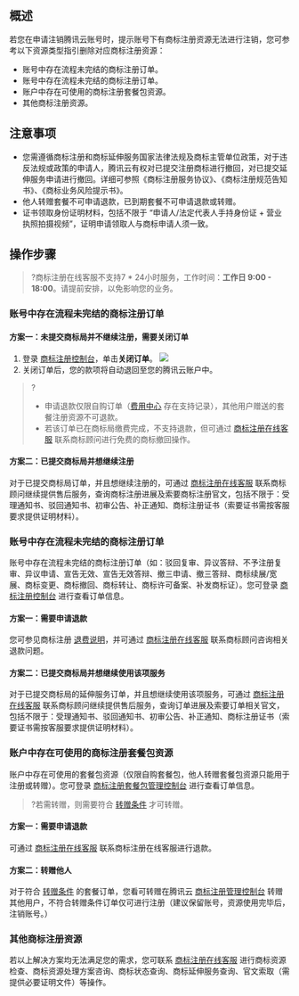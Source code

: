 ## 概述
若您在申请注销腾讯云账号时，提示账号下有商标注册资源无法进行注销，您可参考以下资源类型指引删除对应商标注册资源：
- 账号中存在流程未完结的商标注册订单。
- 账号中存在流程未完结的商标注册订单。
- 账户中存在可使用的商标注册套餐包资源。
- 其他商标注册资源。

## 注意事项
- 您需遵循商标注册和商标延伸服务国家法律法规及商标主管单位政策，对于违反法规或政策的申请人，腾讯云有权对已提交注册商标进行撤回，对已提交延伸服务申请进行撤回。详细可参照《商标注册服务协议》、《商标注册规范告知书》、《商标业务风险提示书》。
- 他人转赠套餐不可申请退款，已到期套餐不可申请退款或转赠。
- 证书领取身份证明材料，包括不限于 “申请人/法定代表人手持身份证 + 营业执照拍摄视频”，证明申请领取人与商标申请人须一致。


## 操作步骤
>?商标注册在线客服不支持7 * 24小时服务，工作时间：**工作日 9:00 - 18:00**。请提前安排，以免影响您的业务。
>

### 账号中存在流程未完结的商标注册订单
#### 方案一：未提交商标局并不继续注册，需要关闭订单
1. 登录 [商标注册控制台](https://console.cloud.tencent.com/tmr/register)，单击**关闭订单**。
![](https://qcloudimg.tencent-cloud.cn/raw/ff7a2e474ea6f069a54ac692b00364df.png)
2. 关闭订单后，您的款项将自动退回至您的腾讯云账户中。
>?
>- 申请退款仅限自购订单（[费用中心](https://console.cloud.tencent.com/expense/deal) 存在支持记录），其他用户赠送的套餐注册资源不可退款。
>- 若该订单已在商标局缴费完成，不支持退款，但可通过 [商标注册在线客服](https://webpage.qidian.qq.com/2/chat/pc/index.html?linkType=1&env=ol&kfuin=2852166877&fid=342&key=91e925f90629fc6380aff13b64e16943&cate=1&source=0&isLBS=0&isCustomEntry=0&type=16&ftype=1&_type=wpa&qidian=true&waitTime=10002&clickid=tl5v5i.rj2ji5.kcpx83xl&callImType=1&delayTime=10&roleValue=1&roleData=366&translateSwitch=0) 联系商标顾问进行免费的商标撤回操作。
>

#### 方案二：已提交商标局并想继续注册
对于已提交商标局订单，并且想继续注册的，可通过 [商标注册在线客服](https://webpage.qidian.qq.com/2/chat/pc/index.html?linkType=1&env=ol&kfuin=2852166877&fid=342&key=91e925f90629fc6380aff13b64e16943&cate=1&source=0&isLBS=0&isCustomEntry=0&type=16&ftype=1&_type=wpa&qidian=true&waitTime=10002&clickid=tl5v5i.rj2ji5.kcpx83xl&callImType=1&delayTime=10&roleValue=1&roleData=366&translateSwitch=0) 联系商标顾问继续提供售后服务，查询商标注册进展及索要商标注册官文，包括不限于：受理通知书、驳回通知书、初审公告、补正通知、商标注册证书（索要证书需按客服要求提供证明材料）。


 ### 账号中存在流程未完结的商标注册订单
 账号中存在流程未完结的商标注册订单（如：驳回复审、异议答辩、不予注册复审、异议申请、宣告无效、宣告无效答辩、撤三申请、撤三答辩、商标续展/宽展、商标变更、商标撤回、商标转让、商标许可备案、补发商标证）。您可登录 [商标注册控制台](https://console.cloud.tencent.com/tmr) 进行查看订单信息。
 
 #### 方案一：需要申请退款
 您可参见商标注册 [退费说明](https://cloud.tencent.com/document/product/1145/38948#.E9.80.80.E8.B4.B9.E8.AF.B4.E6.98.8E)，并可通过 [商标注册在线客服](https://webpage.qidian.qq.com/2/chat/pc/index.html?linkType=1&env=ol&kfuin=2852166877&fid=342&key=91e925f90629fc6380aff13b64e16943&cate=1&source=0&isLBS=0&isCustomEntry=0&type=16&ftype=1&_type=wpa&qidian=true&waitTime=10002&clickid=tl5v5i.rj2ji5.kcpx83xl&callImType=1&delayTime=10&roleValue=1&roleData=366&translateSwitch=0) 联系商标顾问咨询相关退款问题。
 
 
  #### 方案二：已提交商标局并想继续使用该项服务
对于已提交商标局的延伸服务订单，并且想继续使用该项服务，可通过 [商标注册在线客服](https://webpage.qidian.qq.com/2/chat/pc/index.html?linkType=1&env=ol&kfuin=2852166877&fid=342&key=91e925f90629fc6380aff13b64e16943&cate=1&source=0&isLBS=0&isCustomEntry=0&type=16&ftype=1&_type=wpa&qidian=true&waitTime=10002&clickid=tl5v5i.rj2ji5.kcpx83xl&callImType=1&delayTime=10&roleValue=1&roleData=366&translateSwitch=0) 联系商标顾问继续提供售后服务，查询订单进展及索要订单相关官文，包括不限于：受理通知书、驳回通知书、初审公告、补正通知、商标注册证书（索要证书需按客服要求提供证明材料）。


 ### 账户中存在可使用的商标注册套餐包资源
账户中存在可使用的套餐包资源（仅限自购套餐包，他人转赠套餐包资源只能用于注册或转赠）。您可登录 [商标注册套餐包管理控制台](https://console.cloud.tencent.com/tmr/package) 进行查看订单信息。
>?若需转赠，则需要符合 [转赠条件](https://cloud.tencent.com/document/product/1145/54742) 才可转赠。
>

 #### 方案一：需要申请退款
可通过 [商标注册在线客服](https://webpage.qidian.qq.com/2/chat/pc/index.html?linkType=1&env=ol&kfuin=2852166877&fid=342&key=91e925f90629fc6380aff13b64e16943&cate=1&source=0&isLBS=0&isCustomEntry=0&type=16&ftype=1&_type=wpa&qidian=true&waitTime=10002&clickid=tl5v5i.rj2ji5.kcpx83xl&callImType=1&delayTime=10&roleValue=1&roleData=366&translateSwitch=0) 联系商标注册在线客服进行退款。

 #### 方案二：转赠他人
 对于符合 [转赠条件](https://cloud.tencent.com/document/product/1145/54742) 的套餐订单，您看可转赠在腾讯云 [商标注册管理控制台](https://console.cloud.tencent.com/tmr/package) 转赠其他用户，不符合转赠条件订单仅可进行注册（建议保留账号，资源使用完毕后，注销账号。）

### 其他商标注册资源
若以上解决方案均无法满足您的需求，您可联系 [商标注册在线客服](https://webpage.qidian.qq.com/2/chat/pc/index.html?linkType=1&env=ol&kfuin=2852166877&fid=342&key=91e925f90629fc6380aff13b64e16943&cate=1&source=0&isLBS=0&isCustomEntry=0&type=16&ftype=1&_type=wpa&qidian=true&waitTime=10002&clickid=tl5v5i.rj2ji5.kcpx83xl&callImType=1&delayTime=10&roleValue=1&roleData=366&translateSwitch=0) 进行商标资源检查、商标资源处理方案咨询、商标状态查询、商标延伸服务查询、官文索取（需提供必要证明文件）等操作。






 
 
